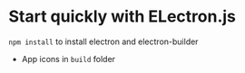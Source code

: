# Start quickly with ELectron.js

`npm install` to install electron and electron-builder

- App icons in `build` folder